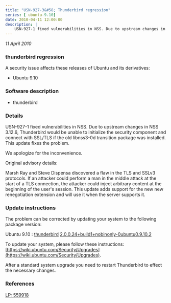 ```yaml
---
title: "USN-927-3&#58; Thunderbird regression"
series: [ ubuntu-9.10]
date: 2010-04-11 12:00:00
description: |
    USN-927-1 fixed vulnerabilities in NSS. Due to upstream changes in NSS 3.12.6, Thunderbird would be unable to initialize the security component and connect with SSL/TLS if the old libnss3-0d transition package was installed. This update fixes the problem.
--- 
```

 
 

*11 April 2010*

### thunderbird regression

A security issue affects these releases of Ubuntu and its derivatives:

* Ubuntu 9.10

### Software description

* thunderbird 

### Details

USN-927-1 fixed vulnerabilities in NSS. Due to upstream changes in NSS 3.12.6, Thunderbird would be unable to initialize the security component and connect with SSL/TLS if the old libnss3-0d transition package was installed. This update fixes the problem.

We apologize for the inconvenience.

Original advisory details:

 Marsh Ray and Steve Dispensa discovered a flaw in the TLS and SSLv3 protocols. If an attacker could perform a man in the middle attack at the start of a TLS connection, the attacker could inject arbitrary content at the beginning of the user&#39;s session. This update adds support for the new new renegotiation extension and will use it when the server supports it. 

### Update instructions

The problem can be corrected by updating your system to the following package version:

Ubuntu 9.10
 : [thunderbird](https://launchpad.net/ubuntu/+source/thunderbird) <span> [2.0.0.24+build1+nobinonly-0ubuntu0.9.10.2](https://launchpad.net/ubuntu/+source/thunderbird/2.0.0.24+build1+nobinonly-0ubuntu0.9.10.2) </span> 

To update your system, please follow these instructions: [https://wiki.ubuntu.com/Security/Upgrades](https://wiki.ubuntu.com/Security/Upgrades).

After a standard system upgrade you need to restart Thunderbird to effect the necessary changes. 

### References

 
 [LP: 559918](https://launchpad.net/bugs/559918)
 


